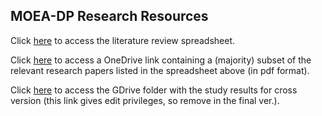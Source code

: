 ## MOEA-DP Research Resources

Click [here](https://docs.google.com/spreadsheets/d/1Flcs8lOijBbd3ZoXZutuad1U05ifmzE_4H3keTO2juE/edit?usp=sharing) to
access the literature review spreadsheet.

Click [here](https://liveuclac-my.sharepoint.com/:f:/g/personal/zcabyhs_ucl_ac_uk/ErUx_yO2C4BFk9lveJ2Mi68B5wu6yjeZ1-QDNA3hYxEGkw?e=GWDPXM)
to access a OneDrive link containing a (majority) subset of the relevant research papers listed in the spreadsheet
above (in pdf format).

Click [here](https://drive.google.com/drive/folders/12-ZYkmyFRCfrjCF4r_2WCI4G2arezMvT?usp=sharing) to access the GDrive folder with the study results for cross version (this link gives edit privileges, so remove in the final ver.).
